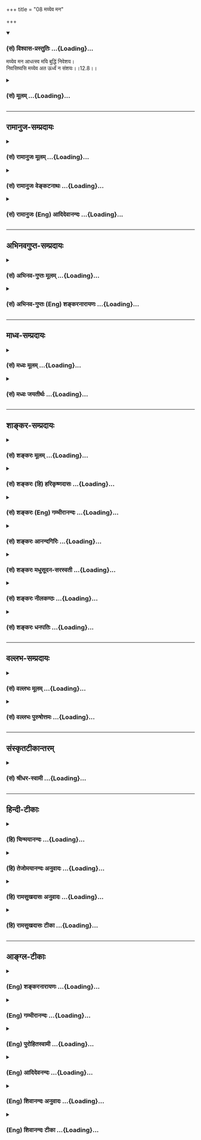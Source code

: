 +++
title = "08 मय्येव मन"

+++
<div class="js_include" newlevelforh1="3" title="(सं) विश्वास-प्रस्तुतिः" unfilled url="/purANam_vaiShNavam/mahAbhAratam/06-bhIShma-parva/03-bhagavad-gItA-parva/saMskRtam/vishvAsa-prastutiH/12_bhakti-yogaH/08_mayyeva_mana.md">
<details open><summary><h3>(सं) विश्वास-प्रस्तुतिः ...{Loading}...</h3></summary>

मय्येव मन आधत्स्व मयि बुद्धिं निवेशय।  
निवसिष्यसि मय्येव अत ऊर्ध्वं न संशयः।।12.8।।
</details>
</div>
<div class="js_include collapsed" newlevelforh1="3" title="(सं) मूलम्" unfilled url="/purANam_vaiShNavam/mahAbhAratam/06-bhIShma-parva/03-bhagavad-gItA-parva/saMskRtam/mUlam/12_bhakti-yogaH/08_mayyeva_mana.md">
<details><summary><h3>(सं) मूलम् ...{Loading}...</h3></summary>

मय्येव मन आधत्स्व मयि बुद्धिं निवेशय।  
निवसिष्यसि मय्येव अत ऊर्ध्वं न संशयः।।12.8।।
</details>
</div>


_________________
## रामानुज-सम्प्रदायः
<div class="js_include collapsed" newlevelforh1="3" title="(सं) रामानुजः मूलम्" unfilled url="/purANam_vaiShNavam/mahAbhAratam/06-bhIShma-parva/03-bhagavad-gItA-parva/saMskRtam/rAmAnujaH/mUlam/12_bhakti-yogaH/08_mayyeva_mana.md">
<details><summary><h3>(सं) रामानुजः मूलम् ...{Loading}...</h3></summary>

।।12.8।। अतः अतिशयितपुरुषार्थत्वात् सुलभत्वाद् अचिरलभ्यत्वात् च **मयि एव
मन आधत्स्व** -- मयि मनः समाधानं कुरु; **मयि बुद्धिं निवेशय** -- अहम् एव
परमप्राप्य इति अध्यवसायं कुरु। **अत ऊर्ध्वं मयि एव निवसिष्यसि।** अहम् एव
परमप्राप्य इति अध्यवसायपूर्वकमनोनिवेशनानन्तरम् एव मयि निवसिष्यसि
इत्यर्थः।

</details>
</div>
<div class="js_include collapsed" newlevelforh1="3" title="(सं) रामानुजः वेङ्कटनाथः" unfilled url="/purANam_vaiShNavam/mahAbhAratam/06-bhIShma-parva/03-bhagavad-gItA-parva/saMskRtam/rAmAnujaH/venkaTanAthaH/12_bhakti-yogaH/08_mayyeva_mana.md">
<details><summary><h3>(सं) रामानुजः वेङ्कटनाथः ...{Loading}...</h3></summary>

  
  
।।12.8।। सामान्येनोक्तं कर्तव्यमर्थंमय्येव इत्यादिना श्रोतर्यर्जुने
निवेशयतीति सङ्गतिप्रदर्शनायाह -- अत इति। प्रागुक्तमत्रत्यं च समुच्चित्य
हेतुत्रयमुक्तम्अतिशयितपुरुषार्थत्वादित्यादिना।
समाध्युपक्रमपरत्वव्यक्त्यर्थंमयि मनस्समाधानं कुर्वित्युक्तम्।
उपायभूतमनस्समाधानेन पुनरुक्तिपरिहाराय बुद्धिशब्दार्थं प्राप्यभूतं
तद्विषयविशेषं चाहअहमेवेति। अत ऊर्ध्वम्
इत्युपदेशकालानन्तर्यपरत्वव्युदासायाहअध्यवसायपूर्वकमनोनिवेशनानन्तरमिति।
अव्यवधानविषयेणअत ऊर्ध्वम् इत्यनेन अवधारणं फलितमिति वा
तत्रैवकारस्यान्वयमभिप्रेत्य वाअनन्तरमेवेत्युक्तम्। मयि निवसिष्यसि
निवत्स्यसीति यावत्। अत्राधारत्वमात्रं सर्वदास्ति; तद्बुद्धिश्च श्रवणत एव
जातेति न तत्परत्वमत्रोचितम् अतो मनोनिवेशनानन्तरमेव
मुक्तवद्भविष्यसीत्यर्थः। यद्वा दृष्टादृष्टसर्वप्रकाररक्षके मयि; आचार्ये
शिष्यवत् पितरि पुत्रवदवस्थित इति निर्भयो भवेत्यभिप्रायः। भगवदुपासनस्य
स्वसाध्यनिष्पादने शैघ्र्यात्सुसुखोपादानत्वाच्च श्रैष्ठ्यमुक्तम्।
तस्मिन्मय्यध्यवसायं कुरुष्वेति चार्जुनं प्रत्यनुशिष्टम्।  
  

</details>
</div>
<div class="js_include collapsed" newlevelforh1="3" title="(सं) रामानुजः (Eng) आदिदेवानन्दः" unfilled url="/purANam_vaiShNavam/mahAbhAratam/06-bhIShma-parva/03-bhagavad-gItA-parva/saMskRtam/rAmAnujaH/english/AdidevAnandaH/12_bhakti-yogaH/08_mayyeva_mana.md">
<details><summary><h3>(सं) रामानुजः (Eng) आदिदेवानन्दः ...{Loading}...</h3></summary>

12.8 'Focus your mind on Me alone,' on account of My being the
unsurpassed end of human endeavour and on My being easily attainable
without delay. Focus your mind in meditation on Me alone. Let your
Buddhi 'enter into Me,' strengthened by the conviction that I alone am
the supreme object to be attained. Then you will 'live in Me alone,'
i.e., You will live in Me alone immediately after focusing your mind on
Me by forming the conviction that I alone am the supreme object to be
attained.

</details>
</div>


_________________
## अभिनवगुप्त-सम्प्रदायः
<div class="js_include collapsed" newlevelforh1="3" title="(सं) अभिनव-गुप्तः मूलम्" unfilled url="/purANam_vaiShNavam/mahAbhAratam/06-bhIShma-parva/03-bhagavad-gItA-parva/saMskRtam/abhinava-guptaH/mUlam/12_bhakti-yogaH/08_mayyeva_mana.md">
<details><summary><h3>(सं) अभिनव-गुप्तः मूलम् ...{Loading}...</h3></summary>

।।12.6 -- 12.8।। येत्वित्यादि आस्थित इत्यन्तम्। प्रागुक्तोपदेशेन +++(S
प्रागुपदेशेन)+++ तु ये सर्वं मयि संन्यस्यन्ति; तेषामहं समुद्धर्त्ता
सकलविघ्नादिक्लेशेभ्यः। चेतस आवेशनं व्याख्यातम्। तथा च एष एवोत्तमो योगः;
अकृत्रिमत्त्वात्। तथा च मम स्तोत्रे -- विशिष्टकरणासनस्थितिसमाधिसंभावना  
  
विभाविततया यदा कमपि बोधमुल्लासयेत्।  
  
न सा तव सदोदिता स्वरसवाहिनी या चिति  
  
र्यतस्त्रितयसन्निधो स्फुटमिहापि संवेद्यते।। यदा तु विगतेन्धनः
स्ववशवर्त्तितां संश्रय  
  
न्नकृत्रिमसमुल्लसत्पुलककम्पबाष्पानुगः।  
  
शरीरनिरपेक्षतां स्फुटमुपाददानश्चितः  
  
स्वयं झगिति बुध्यते युगपदेव बोधानलः।  
  
तदैव तव देवि तद्वपुरुपाश्रयैर्वर्जितं ( -- वपुरुपाशयैर्वर्जितं N --
वपुरुपाशयैर्वर्जितं (श्रितैर्वर्जितं)  
  
महेशमवबुध्यते विवशपाशसंक्षोभकम्।।  
  
इत्यादि।

</details>
</div>
<div class="js_include collapsed" newlevelforh1="3" title="(सं) अभिनव-गुप्तः (Eng) शङ्करनारायणः" unfilled url="/purANam_vaiShNavam/mahAbhAratam/06-bhIShma-parva/03-bhagavad-gItA-parva/saMskRtam/abhinava-guptaH/english/shankaranArAyaNaH/12_bhakti-yogaH/08_mayyeva_mana.md">
<details><summary><h3>(सं) अभिनव-गुप्तः (Eng) शङ्करनारायणः ...{Loading}...</h3></summary>

12.6-8 Ye tu etc. upto asthitah. Those who renounce all (all actions) in
Me according to the instruction related above - of them I am the
redeemer from all the afflictions like obstacles \[on the way to
realisation\] etc. The act of causing the mind to enter \[into the
Supreme\] has been explained (under XII, 2 above). Therefore, this alone
is the highest form of Yoga, because it is natural. Hence \[I have
said\] in my Hymn : 'If, during \[one's\] concentration, reflecting with
high esteem and remaining in a \[particular\] posture, and the best
process (karana), a person causes a certain awakening to shine forth,
that is not the Consciousness of Yours (i.e. of the Goddess) that rises
up perennially and flows with its own (unadulterated) taste; for, here
(in the former) too the presence of the triad is distinctly felt. On the
other hand, when \[glowing\] without fuel; holding to its independence;
following horripilation, \[bodily\] shake and tears, \[all\] breaking
forth spontaneously; and clearly assuming the indifference \[even\] to
the body; the awakening fire of Consciousness suddely shines, on its own
accord simultaneously; then alone, O Goddess, that body of Yours, the
mightly Lord (Mahesa) is realised - a body which is devoid of \[all\]
supports, and which breaks the bondage of the dependent.' And so on.

</details>
</div>


_________________
## माध्व-सम्प्रदायः
<div class="js_include collapsed" newlevelforh1="3" title="(सं) मध्वः मूलम्" unfilled url="/purANam_vaiShNavam/mahAbhAratam/06-bhIShma-parva/03-bhagavad-gItA-parva/saMskRtam/madhvaH/mUlam/12_bhakti-yogaH/08_mayyeva_mana.md">
<details><summary><h3>(सं) मध्वः मूलम् ...{Loading}...</h3></summary>

।।12.8।। Sri Madhvacharya did not comment on this sloka.,

</details>
</div>
<div class="js_include collapsed" newlevelforh1="3" title="(सं) मध्वः जयतीर्थः" unfilled url="/purANam_vaiShNavam/mahAbhAratam/06-bhIShma-parva/03-bhagavad-gItA-parva/saMskRtam/madhvaH/jayatIrthaH/12_bhakti-yogaH/08_mayyeva_mana.md">
<details><summary><h3>(सं) मध्वः जयतीर्थः ...{Loading}...</h3></summary>

।।12.8।। Sri Jayatirtha did not comment on this sloka.  
  

</details>
</div>


_________________
## शाङ्कर-सम्प्रदायः
<div class="js_include collapsed" newlevelforh1="3" title="(सं) शङ्करः मूलम्" unfilled url="/purANam_vaiShNavam/mahAbhAratam/06-bhIShma-parva/03-bhagavad-gItA-parva/saMskRtam/shankaraH/mUlam/12_bhakti-yogaH/08_mayyeva_mana.md">
<details><summary><h3>(सं) शङ्करः मूलम् ...{Loading}...</h3></summary>

।।12.8।। --,**मयि एव** विश्वरूपे ईश्वरे **मनः** संकल्पविकल्पात्मकं
**आधत्स्व** स्थापय। **मयि** एव अध्यवसायं कुर्वतीं **बुद्धिम्** आधत्स्व
**निवेशय।** ततः ते किं स्यात् इति श्रृणु -- **निवसिष्यसि** निवत्स्यसि
निश्चयेन मदात्मना **मयि** निवासं करिष्यसि **एव अतः** शरीरपातात्
**ऊर्ध्वम्। न संशयः** संशयः अत्र न कर्तव्यः।।

</details>
</div>
<div class="js_include collapsed" newlevelforh1="3" title="(सं) शङ्करः (हि) हरिकृष्णदासः" unfilled url="/purANam_vaiShNavam/mahAbhAratam/06-bhIShma-parva/03-bhagavad-gItA-parva/saMskRtam/shankaraH/hindI/harikRShNadAsaH/12_bhakti-yogaH/08_mayyeva_mana.md">
<details><summary><h3>(सं) शङ्करः (हि) हरिकृष्णदासः ...{Loading}...</h3></summary>

।।12.8।। जब कि यह बात है तो --, तू मुझ विश्वरूप ईश्वरमें ही अपने संकल्प
विकल्पात्मक मनको स्थिर कर और मुझमें ही निश्चय करनेवाली बुद्धिको स्थिर कर
-- लगा। उससे तेरा क्या ( लाभ ) होगा सो सुन -- इसके पश्चात् अर्थात्
शरीरका पतन होनेके उपरान्त तू निःसन्देह एकात्मभावसे मुझमें ही निवास
करेगा; इसमें कुछ भी संशय नहीं है अर्थात् इस विषयमें संशय नहीं करना
चाहिये।

</details>
</div>
<div class="js_include collapsed" newlevelforh1="3" title="(सं) शङ्करः (Eng) गम्भीरानन्दः" unfilled url="/purANam_vaiShNavam/mahAbhAratam/06-bhIShma-parva/03-bhagavad-gItA-parva/saMskRtam/shankaraH/english/gambhIrAnandaH/12_bhakti-yogaH/08_mayyeva_mana.md">
<details><summary><h3>(सं) शङ्करः (Eng) गम्भीरानन्दः ...{Loading}...</h3></summary>

12.8 Adhatsva, fix manah, the mind-possessed of the power of thinking
and doubting; mayi, on Me, on God as the Cosmic Person; eva, alone.
Mayi, in Me; eva, alone; nivesaya, rest; the buddhim, intellect, which
engages in determining (things). Listen to what will happen to you
thery: Na samsayah, there is no doubt-no doubt should be entertained
with regard to this; that atah urdhvam, hereafter, after the fall of the
body; nivasisyasi, you will dwell; mayi, in Me, live in identity withMe;
eva, alone.

</details>
</div>
<div class="js_include collapsed" newlevelforh1="3" title="(सं) शङ्करः आनन्दगिरिः" unfilled url="/purANam_vaiShNavam/mahAbhAratam/06-bhIShma-parva/03-bhagavad-gItA-parva/saMskRtam/shankaraH/AnandagiriH/12_bhakti-yogaH/08_mayyeva_mana.md">
<details><summary><h3>(सं) शङ्करः आनन्दगिरिः ...{Loading}...</h3></summary>

।।12.8।। भगवदुपासना विशिष्टफलेत्येवं यतः सिद्धमतो भगवन्निष्ठायां
प्रयतितव्यमित्याह -- **यत इति।** असंहिताकरणं श्लोकपूरणार्थम्।
मनोबुद्ध्योर्भगवत्यवस्थापने प्रश्नपूर्वकं फलमाह -- **तत इति।**
भगवन्निष्ठस्य तत्प्राप्तौ प्रतिबन्धाभावं सूचयति -- **संशयोऽत्रेति।**

</details>
</div>
<div class="js_include collapsed" newlevelforh1="3" title="(सं) शङ्करः मधुसूदन-सरस्वती" unfilled url="/purANam_vaiShNavam/mahAbhAratam/06-bhIShma-parva/03-bhagavad-gItA-parva/saMskRtam/shankaraH/madhusUdana-sarasvatI/12_bhakti-yogaH/08_mayyeva_mana.md">
<details><summary><h3>(सं) शङ्करः मधुसूदन-सरस्वती ...{Loading}...</h3></summary>

।।12.8।। तदेवमियता प्रबन्धेन सगुणोपासनां स्तुत्वेदानीं साधनातिरेकं
विधत्ते -- मय्येवेति। मय्येव सगुणे ब्रह्मणि मनः
संकल्पविकल्पात्मकमाधत्स्व स्थापय सर्वा मनोवृत्तीर्मद्विषया एव कुरु।
एवकारानुषङ्गेण मय्येव बुद्धिमध्यवसायलक्षणां निवेशय सर्वा
बुद्धिवृत्तीर्मद्विषया एव कुरु। विषयान्तरपरित्यागेन सर्वदा मां
चिन्तयेत्यर्थः। ततः किं स्यादित्यत आह -- निवसिष्यसीति। निवसिष्यसि
निवत्स्यसि। लब्धज्ञानः सन्मदात्मना मय्येव शुद्धे ब्रह्मण्येव। अत ऊर्ध्वं
एतद्देहान्ते। न संशयः नात्र प्रतिबन्धशङ्का कर्तव्येत्यर्थः। एव अत
ऊर्ध्वमित्यत्र संध्यभावः श्लोकपूरणार्थः।

</details>
</div>
<div class="js_include collapsed" newlevelforh1="3" title="(सं) शङ्करः नीलकण्ठः" unfilled url="/purANam_vaiShNavam/mahAbhAratam/06-bhIShma-parva/03-bhagavad-gItA-parva/saMskRtam/shankaraH/nIlakaNThaH/12_bhakti-yogaH/08_mayyeva_mana.md">
<details><summary><h3>(सं) शङ्करः नीलकण्ठः ...{Loading}...</h3></summary>

।।12.8।। यस्मादेवं तस्मान्मय्येव विश्वरूपे ईश्वरे मनः
संकल्पविकल्पात्मकमाधत्स्व स्थापय। मय्येवाध्यवसायं कुर्वतीं बुद्धिं
निवेशय तत्फलं च। निवसिष्यसि निवत्स्यसि निश्चयेन मदात्मना मयि वासं
करिष्यसि। अतः शरीरपातादूर्ध्वं। न संशयः कर्तव्यः।

</details>
</div>
<div class="js_include collapsed" newlevelforh1="3" title="(सं) शङ्करः धनपतिः" unfilled url="/purANam_vaiShNavam/mahAbhAratam/06-bhIShma-parva/03-bhagavad-gItA-parva/saMskRtam/shankaraH/dhanapatiH/12_bhakti-yogaH/08_mayyeva_mana.md">
<details><summary><h3>(सं) शङ्करः धनपतिः ...{Loading}...</h3></summary>

।।12.8।। यतोऽधिकतरक्लेशमन्तरेण भगवदुपासकानामुद्धारस्तस्मान्मय्येव
विश्वरुपे परमात्मनि एवकारेणोपास्यान्तरस्य फलस्य च व्यवच्छेदः। मनः
संकल्पविकल्पात्मकं स्थापय। मय्येव निश्चयं कुर्वन्तीं बुद्धिं निवेशय। ततः
किं स्यादत आह। अतः शरीरपातादूर्ध्वं मय्येव निवसिष्यसि निवत्स्यसि
निश्चयेन मदात्मना मयि वासं करिष्यस्येव। अस्मिन्नर्थे संशयो न कर्तव्यः।

</details>
</div>


_________________
## वल्लभ-सम्प्रदायः
<div class="js_include collapsed" newlevelforh1="3" title="(सं) वल्लभः मूलम्" unfilled url="/purANam_vaiShNavam/mahAbhAratam/06-bhIShma-parva/03-bhagavad-gItA-parva/saMskRtam/vallabhaH/mUlam/12_bhakti-yogaH/08_mayyeva_mana.md">
<details><summary><h3>(सं) वल्लभः मूलम् ...{Loading}...</h3></summary>

।।12.8।। यस्मादेवं तस्मात् मय्येवेति। असाधारणवस्तुशक्त्याश्रये येन केन च
सम्बन्धेन मनोनिवेशमात्रेण तन्निर्गुणत्वापादके प्रकटरूपे एव पुरुषोत्तमे
परमात्मप्रिये मन आदिकं निवेशय सङ्कल्पविकल्पविषयकमपि मदीयमेव कुरु।
व्यवसायोऽयमेव परं प्राप्यो नान्य इति बुद्धिर्धमस्तद्वृत्तीश्च मय्येव
निवेशयैव।
अत्रैवकारोऽन्यसर्वधर्मव्यावृत्त्यर्थकत्वाद्वक्ष्यमाणसर्वधर्मपरित्यागे
बीजभूत उक्तः। अत ऊर्ध्वं एवम्भावानन्तरं मय्येव निवसिष्यसि; न त्वक्षरादौ
धाम्नि; किन्तु मद्रूप इति भावः।

</details>
</div>
<div class="js_include collapsed" newlevelforh1="3" title="(सं) वल्लभः पुरुषोत्तमः" unfilled url="/purANam_vaiShNavam/mahAbhAratam/06-bhIShma-parva/03-bhagavad-gItA-parva/saMskRtam/vallabhaH/puruShottamaH/12_bhakti-yogaH/08_mayyeva_mana.md">
<details><summary><h3>(सं) वल्लभः पुरुषोत्तमः ...{Loading}...</h3></summary>

  
  
।।12.8।। यतो ध्यानादिभिः सेवतामप्युत्तमफलप्राप्तिर्भवति; तत्र
साक्षान्मद्भजनकर्तॄणां किं वाच्यं अतस्त्वं मत्परो भवेत्याह -- मयीति।
मय्येव प्रकटरूप एव मनः सङ्कल्पविकल्पात्मकमाधत्स्व आ समन्तात् स्थैर्येण
सर्वत आकृष्य स्थापय। बुद्धिं व्यवसायात्मिकां मय्येव निवेशय। अत ऊर्ध्वं
बुद्धिप्रवेशानन्तरं मय्येव पुरुषोत्तमे निवसिप्यसि नितरां सेवादियोग्यतया
निकट एव स्थास्यसि। न संशयः अत्र न सन्देहः। संशयं मा कुर्य्या इत्यर्थः।  
  

</details>
</div>


_________________
## संस्कृतटीकान्तरम्
<div class="js_include collapsed" newlevelforh1="3" title="(सं) श्रीधर-स्वामी" unfilled url="/purANam_vaiShNavam/mahAbhAratam/06-bhIShma-parva/03-bhagavad-gItA-parva/saMskRtam/shrIdhara-svAmI/12_bhakti-yogaH/08_mayyeva_mana.md">
<details><summary><h3>(सं) श्रीधर-स्वामी ...{Loading}...</h3></summary>

।।12.8।। यस्मादेवं तस्मात्। **मय्येवेति।** मय्येव संकल्पविकल्पात्मकं मन
आधत्स्व स्थिरीकुरु। बुद्धिमपि व्यवसायात्मिकां मय्येव निवेशय। एवं
कुर्वन्मत्प्रसादेन लब्धज्ञानः सन्नत ऊर्ध्वं देहान्ते मरणान्तरं मय्येव
निवसिष्यसि निवत्स्यसि मदात्मना वासं करिष्यसि नात्र संशयः। तथाच
श्रुतिःदेहान्ते देवस्तारकं परब्रह्म व्याचष्टे इति।

</details>
</div>


_________________
## हिन्दी-टीकाः
<div class="js_include collapsed" newlevelforh1="3" title="(हि) चिन्मयानन्दः" unfilled url="/purANam_vaiShNavam/mahAbhAratam/06-bhIShma-parva/03-bhagavad-gItA-parva/hindI/chinmayAnandaH/12_bhakti-yogaH/08_mayyeva_mana.md">
<details><summary><h3>(हि) चिन्मयानन्दः ...{Loading}...</h3></summary>

।।12.8।। ध्यान कोई शारीरिक क्रिया नहीं; वरन् मनुष्य के आन्तरिक
व्यक्तित्व के द्वारा विकसित की गई एक सूक्ष्म कला है। प्रत्येक साधक का यह
अनुभव होता है कि उसकी बुद्धि जिसे स्वीकार करती है; उसका हृदय उसे समझ
नहीं पाता या उसमें रुचि नहीं लेता और जिसके प्रति हृदय लालायित रहता है;
बुद्धि उस पर हँसती है। अत बुद्धि और हृदय इन दोनों को परम आनन्द के उसी एक
आकर्षक रूप में स्थिर करना ही आन्तरिक व्यक्तित्व को आध्यात्मिक प्रयत्न के
साथ युक्त करने का रहस्य है। इस श्लोक में इस कला की साधना का सुन्दरता से
वर्णन किया गया है। अपने मन को मुझमें ही स्थिर करो हमारा मन इन्द्रिय अगोचर
वस्तु का ध्यान कदापि नहीं कर सकता है। इसलिए; मुरलीधर गोपाल के आकर्षक रूप
पर ध्यान करके मन को सरलता से भगवान् के चरणों में लीन किया जा सकता है।
भगवान् सर्वव्यापी होने के कारण एक ही समय में समस्त नाम और रूपों का दिव्य
अधिष्ठान है। अत भक्त का ध्यान किसी ऐसे स्थान पर भटक ही नहीं सकता जो उसे
मयूरपंख का मुकुट धारण किये गोपाल कृष्ण की मन्द स्मित का स्मरण न
कराये। बालकृष्ण की विभूषित संगमरमर की मूर्ति का ही चिन्तन करते रहना मात्र
मनुष्य के आन्तरिक व्यक्ति के लिए पर्याप्त नहीं है। यद्यपि भगवान् के
चरणकमलों के समीप बैठने से हृदय तो सन्तुष्ट हो जाता है; परन्तु बुद्धि की
जिज्ञासा शान्त नहीं होती। किसी एक अंगविशेष का ही विकास होना कुरुपता को
ही जन्म देता है समन्वय और एक समान विकास ही पूर्णता है। इसलिए; शास्त्रीय
दृष्टि से गीता का यह उपदेश उचित है कि भक्त को चाहिए कि वह अपनी विवेकवती
बुद्धि के द्वारा पाषाण की मूर्ति का भेदन करके उस चैतन्य तत्त्व का
साक्षात्कार करे जिसकी प्रतीक वह मूर्ति है। अपनी बुद्धि को मुझमें स्थापित
करो इसका अर्थ यह है कि अपनी व्यष्टि बुद्धि का तादात्म्य समष्टि बुद्धि के
साथ करो; जो भगवान् की उपाधि है। हममें से प्रत्येक व्यक्ति; किसी एक क्षण
विशेष में; अपनी समस्त भावनाओं एवं विचारों का कुल योग रूप होता है। यदि
हमारा मन भगवान् में स्थिर हुआ है तथा बुद्धि अनन्त की गहराइयों में प्रवेश
कर जाती है; तो हमारा व्यक्तिगत अस्तित्व ही समाप्त हो जाता है और हम
सर्वव्यापी; अनन्त परमात्मा में विलीन होकर तत्स्वरूप बन जाते हैं। इसलिए
भगवान् ने कहा है कि; तदुपरान्त; तुम मुझमें ही निवास करोगे। सत्यकेमन्दिर
के द्वार पर मन में विक्षेप और संकोच के साथ खड़े हुए एक र्मत्य जीव को
भगवान् का यह कथन अतिशयोक्तिपूर्ण प्रतीत हो सकता है। उसका तो अपना नित्य
का अनुभव यह है कि वह एक परिच्छिन्न र्मत्य व्यक्ति है; जो सहस्रों
मर्यादाओं से घिरा; असंख्य दोषों से दुखी और निराशाओं की सेना के द्वारा
उत्पीड़ित किया जा रहा जीव है। इसलिए; उसे विश्वास नहीं होता कि वास्तव में
वह कभी अपने ईश्वरत्व के स्वरूप का साक्षात्कार भी कर सकता है। अत; एक
दयालु गुरु के रूप में; भगवान् श्रीकृष्ण स्पष्ट आश्वासन देते हैं कि;
इसमें संशय की कोई बात नहींेहै। यदि यह साधना कठिन प्रतीत हो तो उपायान्तर
बताते हुए भगवान् कहते हैं

</details>
</div>
<div class="js_include collapsed" newlevelforh1="3" title="(हि) तेजोमयानन्दः अनुवादः" unfilled url="/purANam_vaiShNavam/mahAbhAratam/06-bhIShma-parva/03-bhagavad-gItA-parva/hindI/tejomayAnandaH/anuvAdaH/12_bhakti-yogaH/08_mayyeva_mana.md">
<details><summary><h3>(हि) तेजोमयानन्दः अनुवादः ...{Loading}...</h3></summary>

।।12.8।। तुम अपने मन और बुद्धि को मुझमें ही स्थिर करो, तदुपरान्त तुम
मुझमें ही निवास करोगे, इसमें कोई संशय नहीं है।।

</details>
</div>
<div class="js_include collapsed" newlevelforh1="3" title="(हि) रामसुखदासः अनुवादः" unfilled url="/purANam_vaiShNavam/mahAbhAratam/06-bhIShma-parva/03-bhagavad-gItA-parva/hindI/rAmasukhadAsaH/anuvAdaH/12_bhakti-yogaH/08_mayyeva_mana.md">
<details><summary><h3>(हि) रामसुखदासः अनुवादः ...{Loading}...</h3></summary>

।।12.8।। तू मेरेमें मनको लगा और मेरेमें ही बुद्धिको लगा; इसके बाद तू
मेरेमें ही निवास करेगा -- इसमें संशय नहीं है।

</details>
</div>
<div class="js_include collapsed" newlevelforh1="3" title="(हि) रामसुखदासः टीका" unfilled url="/purANam_vaiShNavam/mahAbhAratam/06-bhIShma-parva/03-bhagavad-gItA-parva/hindI/rAmasukhadAsaH/TIkA/12_bhakti-yogaH/08_mayyeva_mana.md">
<details><summary><h3>(हि) रामसुखदासः टीका ...{Loading}...</h3></summary>

।।12.8।।***व्याख्या--'*मय्येव मन आधत्स्व मयि बुद्धिं निवेशय'--**
भगवान्के मतमें वे ही पुरुष उत्तम योगवेत्ता हैं, जिनको भगवान्के साथ अपने
नित्ययोगका अनुभव हो गया है। सभी साधकोंको उत्तम योगवेत्ता बनानेके
उद्देश्यसे भगवान् अर्जुनको निमित्त बनाकर यह आज्ञा देते हैं कि मुझ
परमेश्वरको ही परमश्रेष्ठ और परम प्रापणीय मानकर बुद्धिको मेरेमें लगा दे
और मेरेको ही अपना परम प्रियतम मानकर मनको मेरेमें लगा दे।

</details>
</div>


_________________
## आङ्ग्ल-टीकाः
<div class="js_include collapsed" newlevelforh1="3" title="(Eng) शङ्करनारायणः" unfilled url="/purANam_vaiShNavam/mahAbhAratam/06-bhIShma-parva/03-bhagavad-gItA-parva/english/shankaranArAyaNaH/12_bhakti-yogaH/08_mayyeva_mana.md">
<details><summary><h3>(Eng) शङ्करनारायणः ...{Loading}...</h3></summary>

12.8. \[Hence\], fix your mind on nothing but Me; cuase your taught to
settle in Me. Thus resorting to the best Yoga, you will dwell in Me
alone.

</details>
</div>
<div class="js_include collapsed" newlevelforh1="3" title="(Eng) गम्भीरानन्दः" unfilled url="/purANam_vaiShNavam/mahAbhAratam/06-bhIShma-parva/03-bhagavad-gItA-parva/english/gambhIrAnandaH/12_bhakti-yogaH/08_mayyeva_mana.md">
<details><summary><h3>(Eng) गम्भीरानन्दः ...{Loading}...</h3></summary>

12.8 Fix the mind on Me alone; in Me alone rest the intellect. There is
no doubt that hereafter you will dwell in Me alone. \[For the sake of
metre, eva and atah (in the second line of the verse) are not joined
together (to form evatah).\]

</details>
</div>
<div class="js_include collapsed" newlevelforh1="3" title="(Eng) पुरोहितस्वामी" unfilled url="/purANam_vaiShNavam/mahAbhAratam/06-bhIShma-parva/03-bhagavad-gItA-parva/english/purohitasvAmI/12_bhakti-yogaH/08_mayyeva_mana.md">
<details><summary><h3>(Eng) पुरोहितस्वामी ...{Loading}...</h3></summary>

12.8 Then let thy mind cling only to Me, let thy intellect abide in Me;
and without doubt thou shalt live hereafter in Me alone.

</details>
</div>
<div class="js_include collapsed" newlevelforh1="3" title="(Eng) आदिदेवनन्दः" unfilled url="/purANam_vaiShNavam/mahAbhAratam/06-bhIShma-parva/03-bhagavad-gItA-parva/english/AdidevanandaH/12_bhakti-yogaH/08_mayyeva_mana.md">
<details><summary><h3>(Eng) आदिदेवनन्दः ...{Loading}...</h3></summary>

12.8 Focus your mind on Me alone; and let your Buddhi enter into Me.
Then, you will live in Me alone; there is no doubt.

</details>
</div>
<div class="js_include collapsed" newlevelforh1="3" title="(Eng) शिवानन्दः अनुवादः" unfilled url="/purANam_vaiShNavam/mahAbhAratam/06-bhIShma-parva/03-bhagavad-gItA-parva/english/shivAnandaH/anuvAdaH/12_bhakti-yogaH/08_mayyeva_mana.md">
<details><summary><h3>(Eng) शिवानन्दः अनुवादः ...{Loading}...</h3></summary>

12.8 Fix thy mind in Me only, thy intellect in Me, (then) thou shalt no
doubt live in Me alone hereafter.

</details>
</div>
<div class="js_include collapsed" newlevelforh1="3" title="(Eng) शिवानन्दः टीका" unfilled url="/purANam_vaiShNavam/mahAbhAratam/06-bhIShma-parva/03-bhagavad-gItA-parva/english/shivAnandaH/TIkA/12_bhakti-yogaH/08_mayyeva_mana.md">
<details><summary><h3>(Eng) शिवानन्दः टीका ...{Loading}...</h3></summary>

12.8 मयि in Me; एव only; मनः the mind; आधत्स्व fix; मयि in Me; बुद्धिम्
(thy) intellect; निवेशय place; निवसिष्यसि thou shalt live; मयि in Me; एव
alone; अतः ऊर्ध्वम् hereafter; न not; संशयः doubt.Commentary Fix thy
mind means thy purposes and thoughts in Me the Lord in the Cosmic Form.
Give up entirely all thoughts of sensual objects. Fix in Me thy
intellect also -- the faculty which resolves and determines.What will be
the result then Thou shalt undoubtedly live in Me as Myself. O Arjuna;
of this there is no doubt whatsoever.The Yoga of meditation is described
in this verse. (Cf.VIII.7X.9XI.34XVIII.65)

</details>
</div>

